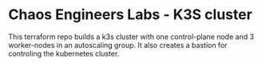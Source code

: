 # Chaos Engineers Labs - K3S cluster

This terraform repo builds a k3s cluster with one control-plane node and 3 worker-nodes in an autoscaling group. It also creates a bastion for controling the kubernetes cluster.

